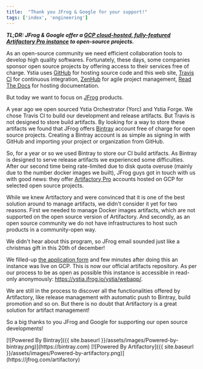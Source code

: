 ```yaml
---
title:  "Thank you JFrog & Google for your support!"
tags: ['index', 'engineering']
---
```


___TL;DR: JFrog & Google offer a [GCP cloud-hosted, fully-featured Artifactory Pro instance](https://jfrog.com/artifactory/saas-gcp/) to open-source projects.___

As an open-source community we need efficient collaboration tools to develop high quality softwares.
Fortunately, these days, some companies sponsor open source projects by offering access to their services free of charge.
Ystia uses [GitHub](https://github.com) for hosting source code and this web site, [Travis CI](https://travis-ci.org) for continuous integration, [ZenHub](https://www.zenhub.com/) for agile project management, [Read The Docs](https://readthedocs.org/) for hosting documentation.

But today we want to focus on [JFrog](https://jfrog.com) products.

A year ago we open sourced Ystia Orchestrator (Yorc) and Ystia Forge.
We chose Travis CI to build our development and release artifacts. But Travis is not designed to store build artifacts.
By looking for a way to store these artifacts we found that JFrog offers [Bintray](https://bintray.com) account free of charge for open source projects.
Creating a Bintray account is as simple as signing in with GitHub and importing your project or organization from GitHub.

So, for a year or so we used Bintray to store our CI build artifacts. As Bintray is designed to serve release artifacts we experienced some
difficulties. After our second time being rate-limited due to disk quota overuse (mainly due to the number docker images we built),
JFrog guys got in touch with us with good news: they offer [Artifactory Pro](https://jfrog.com/artifactory) accounts hosted on GCP for selected open source projects.

While we knew Artifactory and were convinced that it is one of the best solution around to manage artifacts, we didn't consider it yet for two reasons. First we needed to manage Docker images artifacts, which are not supported on the open source version of Artifactory. And secondly, as an open source community we do not have infrastructures to host such products in a community-open way.

We didn't hear about this program, so JFrog email sounded just like a christmas gift in this 20th of december!

We filled-up [the application form](https://jfrog.com/artifactory/saas-gcp/) and few minutes after doing this an instance was live on GCP.
This is now our official artifacts repository. As per our process to be as open as possible this instance is accessible in read-only anonymously:
<https://ystia.jfrog.io/ystia/webapp/>.

We are still in the process to discover all the functionalities offered by Artifactory, like release management with automatic push to Bintray,
build promotion and so on. But there is no doubt that Artifactory is a great solution for artifact management!

So a big thanks to you JFrog and Google for supporting our open source developments!

<div class="img_container">
[![Powered By Bintray]({{ site.baseurl }}/assets/images/Powered-by-bintray.png)](https://bintray.com) [![Powered By Artifactory]({{ site.baseurl }}/assets/images/Powered-by-artifactory.png)](https://jfrog.com/artifactory)
</div>